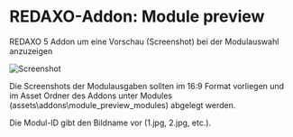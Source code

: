 # REDAXO-Addon: Module preview

REDAXO 5 Addon um eine Vorschau (Screenshot) bei der Modulauswahl anzuzeigen

![Screenshot](https://raw.githubusercontent.com/eaCe/module_preview/assets/module-preview.jpg)

Die Screenshots der Modulausgaben sollten im 16:9 Format vorliegen und im Asset Ordner des Addons unter Modules (assets\addons\module_preview_modules) abgelegt werden.

Die Modul-ID gibt den Bildname vor (1.jpg, 2.jpg, etc.).
